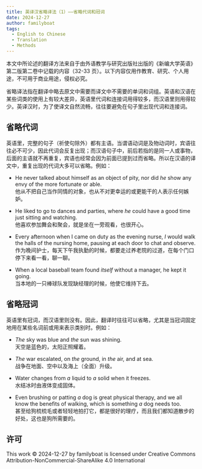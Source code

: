 ```yaml
---
title: 英译汉省略译法（1）——省略代词和冠词
date: 2024-12-27
author: familyboat
tags:
  - English to Chinese
  - Translation
  - Methods
---
```


本文中所论述的翻译方法来自于由外语教学与研究出版社出版的《新编大学英语》第二版第二卷中记载的内容（32-33 页）。以下内容仅用作教育、研究、个人用途，不可用于商业用途，侵权必究。

省略译法指在翻译中略去原文中需要而译文中不需要的单词和词组。英语和汉语在某些词类的使用上有较大差异，英语里代词和连接词用得较多，而汉语里则用得较少。英译汉时，为了使译文自然流畅，往往要避免在句子里出现代词和连接词。

<!-- more -->

## 省略代词

英语里，完整的句子（祈使句除外）都有主语。当谓语动词是及物动词时，宾语往往必不可少，因此代词会反复出现；而汉语句子中，前后若指的是同一人或事物，后面的主语就不再重复，宾语也经常会因为前面已提到过而省略。所以在汉语的译文中，重复出现的代词大多可以省略。例如：

- He never talked about himself as an object of pity, nor did _he_ show any envy of the more fortunate or able.
  <br />
  他从不把自己当作同情的对象，也从不对更幸运的或更能干的人表示任何嫉妒。

- He liked to go to dances and parties, where _he_ could have a good time just sitting and watching.
  <br />
  他喜欢参加舞会和聚会，就是坐在一旁观看，也很开心。

- Every afternoon when I came on duty as the evening nurse, _I_ would walk the halls of the nursing home, pausing at each door to chat and observe.
  <br />
  作为晚间护士，每天下午我执勤的时候，都要走过养老院的过道，在每个门口停下来看一看，聊一聊。

- When a local baseball team found _itself_ without a manager, he kept it going.
  <br />
  当本地的一只棒球队发现缺经理的时候，他使它维持下去。

## 省略冠词

英语里有冠词，而汉语里则没有。因此，翻译时往往可以省略，尤其是当冠词固定地用在某些名词前或用来表示类别时。例如：

- _The_ sky was blue and _the_ sun was shining.
  <br />
  天空是蓝色的，太阳正照耀着。

- _The_ war escalated, on _the_ ground, in _the_ air, and at sea.
  <br />
  战争在地面、空中以及海上（全面）升级。

- Water changes from _a_ liquid to _a_ solid when it freezes.
  <br />
  水结冰时由液体变成固体。

- Even brushing or patting _a_ dog is great physical therapy, and we all know the benefits of walking, which is something _a_ dog needs too.
  <br />
  甚至给狗梳梳毛或者轻轻地拍打它，都是很好的理疗，而且我们都知道散步的好处，这也是狗所需要的。

## 许可

This work © 2024-12-27 by familyboat is licensed under Creative Commons Attribution-NonCommercial-ShareAlike 4.0 International 
